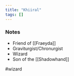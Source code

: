 ```yaml
---
title: "Khiiral"
tags: []
---
```


### Notes
- Friend of [[Fraeyda]]
- Graviturgist/Chronurgist
- Wizard
- Son of the [[Shadowhand]]

#wizard 